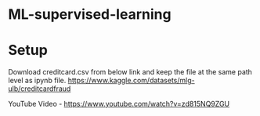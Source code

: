 # ML-supervised-learning

# Setup

Download creditcard.csv from below link and keep the file at the same path level as ipynb file.
https://www.kaggle.com/datasets/mlg-ulb/creditcardfraud

YouTube Video - https://www.youtube.com/watch?v=zd815NQ9ZGU
